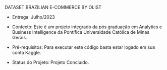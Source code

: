 DATASET BRAZILIAN E-COMMERCE BY OLIST

* Entrega:
Julho/2023

* Contexto:
Este é um projeto integrado da pós graduação em Analytics e Business Intelligence da Pontífica Universidade Católica de Minas Gerais.

* Pré-requisitos:
Para executar este código basta estar logado em sua conta Kaggle. 

* Status do Projeto:
Projeto Concluído.